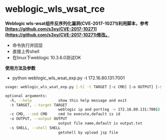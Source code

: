 # weblogic_wls_wsat_rce

**Weblogic wls-wsat组件反序列化漏洞(CVE-2017-10271)利用脚本，参考[https://github.com/s3xy/CVE-2017-10271](https://github.com/s3xy/CVE-2017-10271)修改。**




+ 命令执行并回显
+ 直接上传shell
+ 在linux下weblogic 10.3.6.0测试OK

**使用方法及参数**

+ python weblogic_wls_wsat_exp.py -t 172.16.80.131:7001

```bash
usage: weblogic_wls_wsat_exp.py [-h] -t TARGET [-c CMD] [-o OUTPUT] [-s SHELL]

optional arguments:
  -h, --help            show this help message and exit
  -t TARGET, --target TARGET
                        weblogic ip and port(eg -> 172.16.80.131:7001)
  -c CMD, --cmd CMD     cmd to execute,default is id
  -o OUTPUT, --output OUTPUT
                        output file name,default is output.txt
  -s SHELL, --shell SHELL
                        getshell by upload jsp file
```